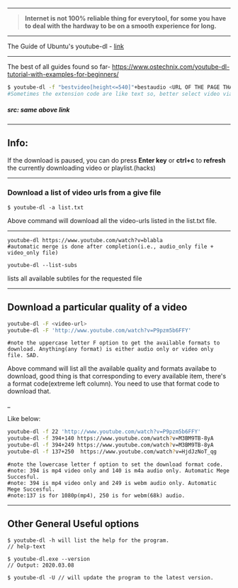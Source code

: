 ***

> **Internet is not 100% reliable thing for everytool, for some you have to deal with the hardway to be on a smooth experience for long.**

***

The Guide of Ubuntu's youtube-dl - [link](https://manpages.ubuntu.com/manpages/artful/en/man1/youtube-dl.1.html)

***

The best of all guides found so far- https://www.ostechnix.com/youtube-dl-tutorial-with-examples-for-beginners/

```bash
$ youtube-dl -f "bestvideo[height<=540]"+bestaudio <URL OF THE PAGE THAT HAS VIDEO>
#Sometimes the extension code are like text so, better select video via height parameter.
```

##### src: same above link

***

## Info: 

If the download is paused, you can do press **Enter key**  or **ctrl+c** to **refresh** the currently downloading video or playlist.(hacks)

***

### Download a list of video urls from a give file

```
$ youtube-dl -a list.txt
```

Above command will download all the video-urls listed in the list.txt file.

***

```
youtube-dl https://www.youtube.com/watch?v=blabla
#automatic merge is done after completion(i.e., audio_only file + video_only file)

youtube-dl --list-subs
```

lists all available subtiles for the requested file

***

## Download a particular quality of a video

```bash
youtube-dl -F <video-url>
youtube-dl -F 'http://www.youtube.com/watch?v=P9pzm5b6FFY'
```

```
#note the uppercase letter F option to get the available formats to download. Anything(any format) is either audio only or video only file. SAD.
```

Above command will list all the available quality and formats availabe to download, good thing is that corresponding to every available item, there's a format code(extreme left column). You need to use that format code to download that. 

_

Like below:

```bash
youtube-dl -f 22 'http://www.youtube.com/watch?v=P9pzm5b6FFY'
youtube-dl -f 394+140 https://www.youtube.com/watch?v=M3BM9TB-8yA
youtube-dl -f 394+249 https://www.youtube.com/watch?v=M3BM9TB-8yA
youtube-dl -f 137+250  https://www.youtube.com/watch?v=HjdJzNoT_qg
```

```
#note the lowercase letter f option to set the download format code.
#note: 394 is mp4 video only and 140 is m4a audio only. Automatic Mege Succesful.
#note: 394 is mp4 video only and 249 is webm audio only. Automatic Mege Succesful.
#note:137 is for 1080p(mp4), 250 is for webm(68k) audio.
```



***

## Other General Useful options

```
$ youtube-dl -h will list the help for the program.
// help-text

$ youtube-dl.exe --version
// Output: 2020.03.08

$ youtube-dl -U // will update the program to the latest version.
```

